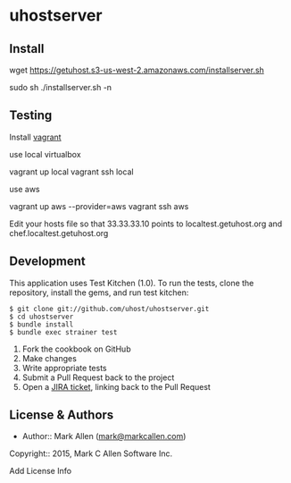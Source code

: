 uhostserver
===========

Install
-------

wget https://getuhost.s3-us-west-2.amazonaws.com/installserver.sh

sudo sh ./installserver.sh -n <site name>

Testing
-------

Install [vagrant](http://docs.vagrantup.com/v2/installation/)

use local virtualbox

vagrant up local
vagrant ssh local

use aws

vagrant up aws --provider=aws
vagrant ssh aws

Edit your hosts file so that 33.33.33.10 points to localtest.getuhost.org and chef.localtest.getuhost.org

Development
-----------
This application uses Test Kitchen (1.0). To run the tests, clone the repository, install the gems, and run test kitchen:

    $ git clone git://github.com/uhost/uhostserver.git
    $ cd uhostserver
    $ bundle install
    $ bundle exec strainer test

1. Fork the cookbook on GitHub
2. Make changes
3. Write appropriate tests
4. Submit a Pull Request back to the project
5. Open a [JIRA ticket](https://tickets.opscode.com), linking back to the Pull Request


License & Authors
-----------------
- Author:: Mark Allen (mark@markcallen.com)

Copyright:: 2015, Mark C Allen Software Inc. 

Add License Info
